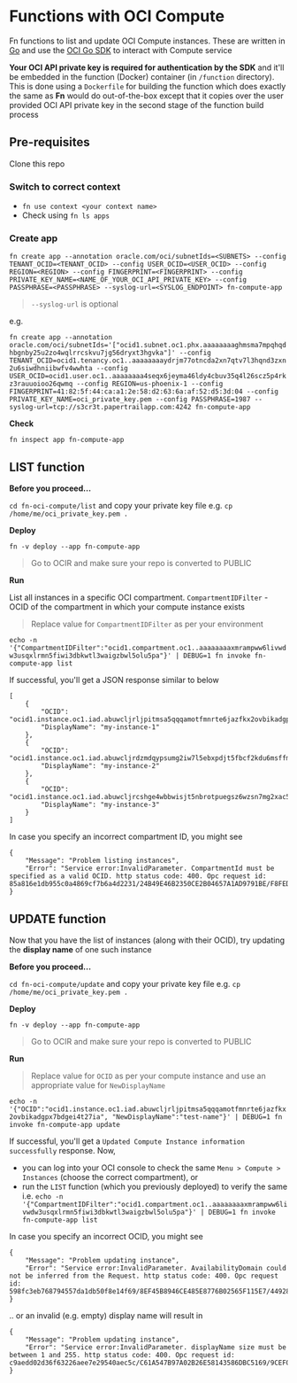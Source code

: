 # Functions with OCI Compute

Fn functions to list and update OCI Compute instances. These are written in [Go](https://golang.org) and use the [OCI Go SDK](https://github.com/oracle/oci-go-sdk) to interact with Compute service

**Your OCI API private key is required for authentication by the SDK** and it'll be embedded in the function (Docker) container (in `/function` directory). This is done using a `Dockerfile` for building the function which does exactly the same as **Fn** would do out-of-the-box except that it copies over the user provided OCI API private key in the second stage of the function build process

## Pre-requisites

Clone this repo

### Switch to correct context

- `fn use context <your context name>`
- Check using `fn ls apps`

### Create app

`fn create app --annotation oracle.com/oci/subnetIds=<SUBNETS> --config TENANT_OCID=<TENANT_OCID> --config USER_OCID=<USER_OCID> --config REGION=<REGION> --config FINGERPRINT=<FINGERPRINT> --config PRIVATE_KEY_NAME=<NAME_OF_YOUR_OCI_API_PRIVATE_KEY> --config PASSPHRASE=<PASSPHRASE> --syslog-url=<SYSLOG_ENDPOINT> fn-compute-app`

> `--syslog-url` is optional

e.g.

`fn create app --annotation oracle.com/oci/subnetIds='["ocid1.subnet.oc1.phx.aaaaaaaaghmsma7mpqhqdhbgnby25u2zo4wqlrrcskvu7jg56dryxt3hgvka"]' --config TENANT_OCID=ocid1.tenancy.oc1..aaaaaaaaydrjm77otncda2xn7qtv7l3hqnd3zxn2u6siwdhniibwfv4wwhta --config USER_OCID=ocid1.user.oc1..aaaaaaaa4seqx6jeyma46ldy4cbuv35q4l26scz5p4rkz3rauuoioo26qwmq --config REGION=us-phoenix-1 --config FINGERPRINT=41:82:5f:44:ca:a1:2e:58:d2:63:6a:af:52:d5:3d:04 --config PRIVATE_KEY_NAME=oci_private_key.pem --config PASSPHRASE=1987 --syslog-url=tcp://s3cr3t.papertrailapp.com:4242 fn-compute-app`

**Check**

`fn inspect app fn-compute-app`

## LIST function

**Before you proceed...**

`cd fn-oci-compute/list` and copy your private key file e.g. `cp /home/me/oci_private_key.pem .` 

**Deploy**

 `fn -v deploy --app fn-compute-app`

> Go to OCIR and make sure your repo is converted to PUBLIC

**Run**

List all instances in a specific OCI compartment. `CompartmentIDFilter` - OCID of the compartment in which your compute instance exists

> Replace value for `CompartmentIDFilter` as per your environment

`echo -n '{"CompartmentIDFilter":"ocid1.compartment.oc1..aaaaaaaaxmrampww6livwdw3usqxlrmn5fiwi3dbkwtl3waigzbwl5olu5pa"}' | DEBUG=1 fn invoke fn-compute-app list`

If successful, you'll get a JSON response similar to below

	[
	    {
	        "OCID": "ocid1.instance.oc1.iad.abuwcljrljpitmsa5qqqamotfmnrte6jazfkx2ovbikadgpx7bdgei4t27ia",
	        "DisplayName": "my-instance-1"
	    },
	    {
	        "OCID": "ocid1.instance.oc1.iad.abuwcljrdzmdqypsumg2iw7l5ebxpdjt5fbcf2kdu6msffmdnss2mfxmi6qq",
	        "DisplayName": "my-instance-2"
	    },
	    {
	        "OCID": "ocid1.instance.oc1.iad.abuwcljrcshge4wbbwisjt5nbrotpuegsz6wzsn7mg2xac5ci2gl7g3esffa",
	        "DisplayName": "my-instance-3"
	    }
	]

In case you specify an incorrect compartment ID, you might see

	{
	    "Message": "Problem listing instances",
	    "Error": "Service error:InvalidParameter. CompartmentId must be specified as a valid OCID. http status code: 400. Opc request id: 85a816e1db955c0a4869cf7b6a4d2231/24B49E46B2350CE2B04657A1AD9791BE/F8FED5D9F3F964E10B1E9C6E65FC6EEC"
	}

## UPDATE function

Now that you have the list of instances (along with their OCID), try updating the **display name** of one such instance

**Before you proceed...**

`cd fn-oci-compute/update` and copy your private key file e.g. `cp /home/me/oci_private_key.pem .` 

**Deploy**

 `fn -v deploy --app fn-compute-app`

> Go to OCIR and make sure your repo is converted to PUBLIC

**Run**

> Replace value for `OCID` as per your compute instance and use an appropriate value for `NewDisplayName`

`echo -n '{"OCID":"ocid1.instance.oc1.iad.abuwcljrljpitmsa5qqqamotfmnrte6jazfkx2ovbikadgpx7bdgei4t27ia", "NewDisplayName":"test-name"}' | DEBUG=1 fn invoke fn-compute-app update`

If successful, you'll get a `Updated Compute Instance information successfully` response. Now,

- you can log into your OCI console to check the same `Menu > Compute > Instances` (choose the correct compartment), or
- run the `LIST` function (which you previously deployed) to verify the same i.e. `echo -n '{"CompartmentIDFilter":"ocid1.compartment.oc1..aaaaaaaaxmrampww6livwdw3usqxlrmn5fiwi3dbkwtl3waigzbwl5olu5pa"}' | DEBUG=1 fn invoke fn-compute-app list`

In case you specify an incorrect OCID, you might see

	{
	    "Message": "Problem updating instance",
	    "Error": "Service error:InvalidParameter. AvailabilityDomain could not be inferred from the Request. http status code: 400. Opc request id: 598fc3eb768794557da1db50f8e14f69/8EF45B8946CE485E8776B02565F115E7/44928564719A83DFDD8C06DB14BCA86A"
	}

.. or an invalid (e.g. empty) display name will result in 

	{
	    "Message": "Problem updating instance",
	    "Error": "Service error:InvalidParameter. displayName size must be between 1 and 255. http status code: 400. Opc request id: c9aedd02d36f63226aee7e29540aec5c/C61A547B97A02B26E58143586DBC5169/9CEF05C1640A93BE640CE9EF4C5A781E"
	}
